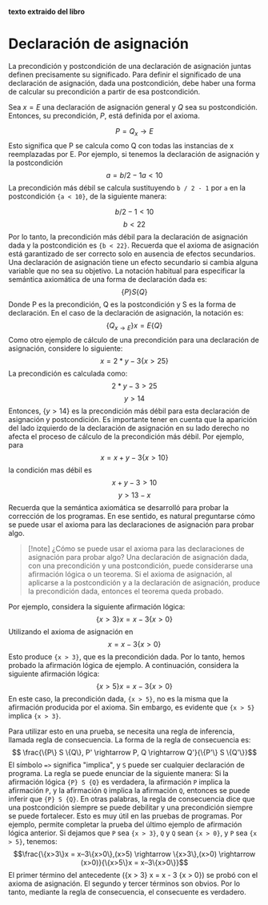 **texto extraido del libro**
# Declaración de asignación

La precondición y postcondición de una declaración de asignación juntas definen precisamente su significado. Para definir el significado de una declaración de asignación, dada una postcondición, debe haber una forma de calcular su precondición a partir de esa postcondición.  

Sea $x = E$ una declaración de asignación general y $Q$ sea su postcondición.
Entonces, su precondición, $P$, está definida por el axioma.

$$P = Q_x\rightarrow E$$
Esto significa que P se calcula como Q con todas las instancias de x reemplazadas por E. Por ejemplo, si tenemos la declaración de asignación y la postcondición
$$ a = b / 2 - 1 {a < 10} $$
La precondición más débil se calcula sustituyendo `b / 2 - 1` por `a` en la postcondición `{a < 10}`, de la siguiente manera:

$$ b / 2 - 1 < 10 $$
$$ b < 22 $$
Por lo tanto, la precondición más débil para la declaración de asignación dada y la postcondición es `{b < 22}`. Recuerda que el axioma de asignación está garantizado de ser correcto solo en ausencia de efectos secundarios. Una declaración de asignación tiene un efecto secundario si cambia alguna variable que no sea su objetivo.
La notación habitual para especificar la semántica axiomática de una forma de declaración dada es:
$$\{P\} S \{Q\}$$
Donde P es la precondición, Q es la postcondición y S es la forma de declaración. En el caso de la declaración de asignación, la notación es:
$$ \{Q_{x \rightarrow E}\} x = E\{Q\} $$
Como otro ejemplo de cálculo de una precondición para una declaración de asignación, considere lo siguiente:
$$x = 2 * y - 3 \{x > 25\}$$
La precondición es calculada como:
$$ 2 * y - 3 > 25$$
$$y > 14$$
Entonces, $\{y > 14\}$ es la precondición más débil para esta declaración de asignación y postcondición.
Es importante tener en cuenta que la aparición del lado izquierdo de la declaración de asignación en su lado derecho no afecta el proceso de cálculo de la precondición más débil.
Por ejemplo, para
$$x = x + y - 3 \{x > 10\}$$
la condición mas débil es
$$x + y - 3 > 10$$
$$y > 13 - x$$
Recuerda que la semántica axiomática se desarrolló para probar la corrección de los programas. En ese sentido, es natural preguntarse cómo se puede usar el axioma para las declaraciones de asignación para probar algo. 

> [!note] ¿Cómo se puede usar el axioma para las declaraciones de asignación para probar algo?
> Una declaración de asignación dada, con una precondición y una postcondición, puede considerarse una afirmación lógica o un teorema. Si el axioma de asignación, al aplicarse a la postcondición y a la declaración de asignación, produce la precondición dada, entonces el teorema queda probado.

Por ejemplo, considera la siguiente afirmación lógica:
$$\{x > 3\} x = x - 3 \{x > 0\}$$
Utilizando el axioma de asignación en
$$x = x - 3 \{x > 0\}$$
Esto produce `{x > 3}`, que es la precondición dada. Por lo tanto, hemos probado la afirmación lógica de ejemplo. 
A continuación, considera la siguiente afirmación lógica:
$$\{x > 5\} x = x - 3 \{x > 0\}$$
En este caso, la precondición dada, `{x > 5}`, no es la misma que la afirmación producida por el axioma. Sin embargo, es evidente que `{x > 5}` implica `{x > 3}`.

Para utilizar esto en una prueba, se necesita una regla de inferencia, llamada regla de consecuencia. La forma de la regla de consecuencia es:
$$ \frac{\{P\} S \{Q\}, P' \rightarrow P, Q \rightarrow Q'}{\{P'\} S \{Q'\}}$$
El símbolo ` => ` significa "implica", y `S` puede ser cualquier declaración de programa. La regla se puede enunciar de la siguiente manera: Si la afirmación lógica `{P} S {Q}` es verdadera, la afirmación `P` implica la afirmación `P`, y la afirmación `Q` implica la afirmación `Q`, entonces se puede inferir que `{P} S {Q}`. En otras palabras, la regla de consecuencia dice que una postcondición siempre se puede debilitar y una precondición siempre se puede fortalecer. Esto es muy útil en las pruebas de programas. Por ejemplo, permite completar la prueba del último ejemplo de afirmación lógica anterior. Si dejamos que `P` sea `{x > 3}`, `Q` y `Q` sean `{x > 0}`, y `P` sea `{x > 5}`, tenemos:
$$\frac{\{x>3\}x = x–3\{x>0\},(x>5) \rightarrow \{x>3\},(x>0) \rightarrow (x>0)}{\{x>5\}x = x–3\{x>0\}}$$
El primer término del antecedente ({x > 3} x = x - 3 {x > 0}) se probó con el axioma de asignación. El segundo y tercer términos son obvios. Por lo tanto, mediante la regla de consecuencia, el consecuente es verdadero.